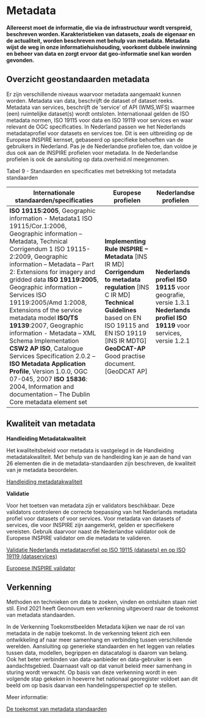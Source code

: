 # Metadata

**Allereerst moet de informatie, die via de infrastructuur wordt verspreid,
beschreven worden. Karakteristieken van datasets, zoals de eigenaar en de
actualiteit, worden beschreven met behulp van metadata. Metadata wijst de weg in
onze informatiehuishouding, voorkomt dubbele inwinning en beheer van data en
zorgt ervoor dat geo-informatie snel kan worden gevonden.**

## Overzicht geostandaarden metadata

Er zijn verschillende niveaus waarvoor metadata aangemaakt kunnen worden.
Metadata van data, beschrijft de dataset of dataset reeks. Metadata van
services, beschrijft de ‘service’ of API (WMS,WFS) waarmee (een) ruimtelijke
dataset(s) wordt ontsloten. Internationaal gelden de ISO metadata normen, ISO
19115 voor data en ISO 19119 voor services en waar relevant de OGC
specificaties. In Nederland passen we het Nederlands metadataprofiel voor
datasets en services toe. Dit is een uitbreiding op de Europese INSPIRE kernset,
gebaseerd op specifieke behoeften van de gebruikers in Nederland. Pas je de
Nederlandse profielen toe, dan voldoe je dus ook aan de INSPIRE profielen voor
metadata. In de Nederlandse profielen is ook de aansluiting op data.overheid.nl
meegenomen.

Tabel 9 - Standaarden en specificaties met betrekking tot metadata standaarden

| **Internationale standaarden/specificaties**                                                                                                                                                                                                                                                                                                                                                                                                                                                                                                                                                                                                                                                       | **Europese profielen**                                                                                                                                                                                                                        | **Nederlandse profielen**                                                                                                   |
|----------------------------------------------------------------------------------------------------------------------------------------------------------------------------------------------------------------------------------------------------------------------------------------------------------------------------------------------------------------------------------------------------------------------------------------------------------------------------------------------------------------------------------------------------------------------------------------------------------------------------------------------------------------------------------------------------|-----------------------------------------------------------------------------------------------------------------------------------------------------------------------------------------------------------------------------------------------|-----------------------------------------------------------------------------------------------------------------------------|
| **ISO 19115:2005**, Geographic information - Metadata1  ISO 19115/Cor.1:2006, Geographic information – Metadata, Technical Corrigendum 1  ISO 19115-2:2009, Geographic information – Metadata – Part 2: Extensions for imagery and gridded data  **ISO 19119:2005**, Geographic information – Services  ISO 19119:2005/Amd 1:2008, Extensions of the service metadata model  **ISO/TS 19139**:2007, Geographic information - Metadata – XML Schema Implementation  **CSW2 AP ISO**, Catalogue Services Specification 2.0.2 –  **ISO Metadata Application** **Profile**, Version 1.0.0, OGC 07-045, 2007  **ISO 15836**: 2004, Information and documentation – The Dublin Core metadata element set | **Implementing Rule INSPIRE – Metadata** [INS IR MD]  **Corrigendum to metadata regulation** [INS C IR MD] **Technical Guidelines** based on EN ISO 19115 and EN ISO 19119 [INS IR MDTG] **GeoDCAT-AP** Good practise document. [GeoDCAT AP]  | **Nederlands profiel ISO 19115** voor geografie, versie 1.3.1  **Nederlands profiel ISO 19119** voor services, versie 1.2.1 |

## 

## Kwaliteit van metadata

**Handleiding Metadatakwaliteit**

Het kwaliteitsbeleid voor metadata is vastgelegd in de Handleiding
metadatakwaliteit. Met behulp van de handleiding kan je aan de hand van 26
elementen die in de metadata-standaarden zijn beschreven, de kwaliteit van je
metadata beoordelen.

[Handleiding
metadatakwaliteit](https://www.geonovum.nl/uploads/documents/Handleiding%20metadata%20monitoring%20v0.5.pdf)

**Validatie**

Voor het toetsen van metadata zijn er validators beschikbaar. Deze validators
controleren de correcte toepassing van het Nederlands metadata profiel voor
datasets of voor services. Voor metadata van datasets of services, die voor
INSPIRE zijn aangemerkt, gelden er specifiekere vereisten. Gebruik daarvoor
naast de Nederlandse validator ook de Europese INSPIRE validator om die metadata
te valideren.

[Validatie Nederlands metadataprofiel op ISO 19115 (datasets) en op ISO 19119
(dataservices)](https://validatie.geostandaarden.nl/)

[Europese INSPIRE
validator](https://inspire.ec.europa.eu/validator/home/index.html)

## Verkenning

Methoden en technieken om data te zoeken, vinden en ontsluiten staan niet stil.
Eind 2021 heeft Geonovum een verkenning uitgevoerd naar de toekomst van metadata
standaarden.

In de Verkenning Toekomstbeelden Metadata kijken we naar de rol van metadata in
de nabije toekomst. In de verkenning tekent zich een ontwikkeling af naar meer
samenhang en verbinding tussen verschillende werelden. Aansluiting op generieke
standaarden en het leggen van relaties tussen data, modellen, begrippen en
datacatalogi is daarom van belang. Ook het beter verbinden van data-aanbieder en
data-gebruiker is een aandachtsgebied. Daarnaast valt op dat vanuit beleid meer
samenhang in sturing wordt verwacht. Op basis van deze verkenning wordt in een
volgende stap gekeken in hoeverre het nationaal georegister voldoet aan dit
beeld om op basis daarvan een handelingsperspectief op te stellen.

Meer informatie:

[De toekomst van metadata
standaarden](https://docs.geostandaarden.nl/vtm/cv-al-vrk-20211125/#d1e5758)
